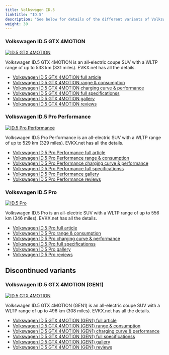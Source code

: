 ```yaml
---
title: Volkswagen ID.5
linktitle: "ID.5"
description: "See below for details of the different variants of Volkswagen ID.5"
weight: 30
---
```

### Volkswagen ID.5 GTX 4MOTION

<a href="id.5_gtx_4motion/"><img src="https://media.evkx.net/multimedia/models/volkswagen/id.5/id.5_gtx_4motion/main_1_st.jpg" class="img-fluid" alt="ID.5 GTX 4MOTION" ></a>

Volkswagen ID.5 GTX 4MOTION is an all-electric coupe SUV with a WLTP range of up to 533 km (331 miles). EVKX.net has all the details. 

- [Volkswagen ID.5 GTX 4MOTION full article](id.5_gtx_4motion/)
- [Volkswagen ID.5 GTX 4MOTION range & consumption](id.5_gtx_4motion/rangeandconsumption)
- [Volkswagen ID.5 GTX 4MOTION charging curve & performance](id.5_gtx_4motion/chargingcurve)
- [Volkswagen ID.5 GTX 4MOTION full specificationss](id.5_gtx_4motion/specifications)
- [Volkswagen ID.5 GTX 4MOTION gallery](id.5_gtx_4motion/gallery)
- [Volkswagen ID.5 GTX 4MOTION reviews](id.5_gtx_4motion/reviews)

### Volkswagen ID.5 Pro Performance

<a href="id.5_pro_performance/"><img src="https://media.evkx.net/multimedia/models/volkswagen/id.5/id.5_pro_performance/main_1_st.jpg" class="img-fluid" alt="ID.5 Pro Performance" ></a>

Volkswagen ID.5 Pro Performance is an all-electric SUV with a WLTP range of up to 529 km (329 miles). EVKX.net has all the details. 

- [Volkswagen ID.5 Pro Performance full article](id.5_pro_performance/)
- [Volkswagen ID.5 Pro Performance range & consumption](id.5_pro_performance/rangeandconsumption)
- [Volkswagen ID.5 Pro Performance charging curve & performance](id.5_pro_performance/chargingcurve)
- [Volkswagen ID.5 Pro Performance full specificationss](id.5_pro_performance/specifications)
- [Volkswagen ID.5 Pro Performance gallery](id.5_pro_performance/gallery)
- [Volkswagen ID.5 Pro Performance reviews](id.5_pro_performance/reviews)

### Volkswagen ID.5 Pro

<a href="id.5_pro/"><img src="https://media.evkx.net/multimedia/models/volkswagen/id.5/id.5_pro/main_1_st.jpg" class="img-fluid" alt="ID.5 Pro" ></a>

Volkswagen ID.5 Pro is an all-electric SUV with a WLTP range of up to 556 km (346 miles). EVKX.net has all the details. 

- [Volkswagen ID.5 Pro full article](id.5_pro/)
- [Volkswagen ID.5 Pro range & consumption](id.5_pro/rangeandconsumption)
- [Volkswagen ID.5 Pro charging curve & performance](id.5_pro/chargingcurve)
- [Volkswagen ID.5 Pro full specificationss](id.5_pro/specifications)
- [Volkswagen ID.5 Pro gallery](id.5_pro/gallery)
- [Volkswagen ID.5 Pro reviews](id.5_pro/reviews)

## Discontinued variants

### Volkswagen ID.5 GTX 4MOTION (GEN1)

<a href="id.5_gtx_4motion_gen1/"><img src="https://media.evkx.net/multimedia/models/volkswagen/id.5/id.5_gtx_4motion_gen1/main_1_st.jpg" class="img-fluid" alt="ID.5 GTX 4MOTION" ></a>

Volkswagen ID.5 GTX 4MOTION (GEN1) is an all-electric coupe SUV with a WLTP range of up to 496 km (308 miles). EVKX.net has all the details. 

- [Volkswagen ID.5 GTX 4MOTION (GEN1) full article](id.5_gtx_4motion_gen1/)
- [Volkswagen ID.5 GTX 4MOTION (GEN1) range & consumption](id.5_gtx_4motion_gen1/rangeandconsumption)
- [Volkswagen ID.5 GTX 4MOTION (GEN1) charging curve & performance](id.5_gtx_4motion_gen1/chargingcurve)
- [Volkswagen ID.5 GTX 4MOTION (GEN1) full specificationss](id.5_gtx_4motion_gen1/specifications)
- [Volkswagen ID.5 GTX 4MOTION (GEN1) gallery](id.5_gtx_4motion_gen1/gallery)
- [Volkswagen ID.5 GTX 4MOTION (GEN1) reviews](id.5_gtx_4motion_gen1/reviews)

